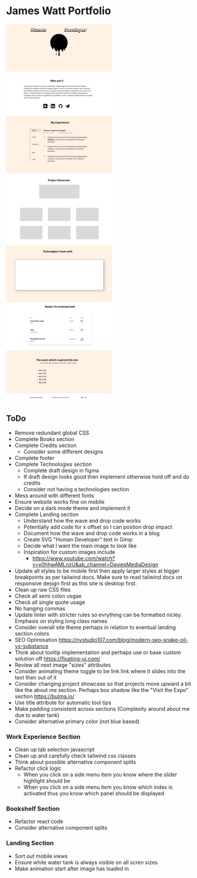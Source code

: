 # James Watt Portfolio
![](site-design.png)

## ToDo
- Remove redundant global CSS
- Complete Books section
- Complete Credits section
  - Consider some different designs
- Complete footer
- Complete Technologies section
  - Complete draft design in figma
  - If draft design looks good then implement otherwise hold off and do credits
  - Consider not having a technologies section
- Mess around with different fonts
- Ensure website works fine on mobile
- Decide on a dark mode theme and implement it
- Complete Landing section
  - Understand how the wave and drop code works
  - Potentially add code for x offset so I can postion drop impact
  - Document how the wave and drop code works in a blog
  - Create SVG "Human Developer" text in Gimp
  - Decide what I want the main image to look like
  - Inspiration for custom images include
    - https://www.youtube.com/watch?v=v0hhwAMLnzU&ab_channel=DaviesMediaDesign
- Update all styles to be mobile first then apply larger styles at bigger breakpoints as per tailwind docs. Make sure to read tailwind docs on responsive design first as this site is desktop first.
- Clean up raw CSS files
- Check all semi colon usgae
- Check all single quote usage
- No hanging commas
- Update linter with stricter rules so evrything can be formatted nicley. Emphasis on styling long class names
- Consider overall site theme perhaps in relation to eventual landing section colors
- SEO Optimisation https://nystudio107.com/blog/modern-seo-snake-oil-vs-substance
- Think about tooltip implementation and perhaps use or base
custom solution off https://floating-ui.com/
- Review all next image "sizes" attributes
- Consider animating theme toggle to be link link where it slides into the text then out of it
- Consider changing project showcase so that projects move upward a bit like the about me section. Perhaps box shadow like
the "Visit the Expo" section https://bulma.io/
- Use title attribute for automatic tool tips
- Make padding consistent across sections (Complexity around about me due to water tank)
- Consider alternative primary color (not blue based)
### Work Experience Section
- Clean up tab selection javascript
- Clean up and carefully check tailwind css classes
- Think about possible alternative component splits
- Refactor click logic
  - When you click on a side menu item you know where
  the slider highlight should be
  - When you click on a side menu item you know which  index is activated thus you know which panel should be displayed

### Bookshelf Section
- Refactor react code
- Consider alternative component splits

### Landing Section
- Sort out mobile views
- Ensure white water tank is always visible on all scren sizes
- Make animation start after image has loaded in


